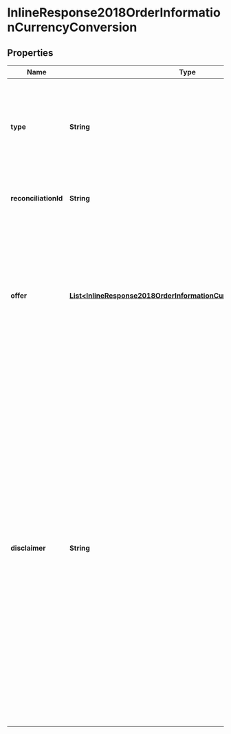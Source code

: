 
# InlineResponse2018OrderInformationCurrencyConversion

## Properties
Name | Type | Description | Notes
------------ | ------------- | ------------- | -------------
**type** | **String** | Valid Values: - &#x60;DCC&#x60;: Dynamic Currency Conversion - &#x60;MCP&#x60;: Multi-Currency Pricing This should be echo&#39;d from the request  |  [optional]
**reconciliationId** | **String** | Unique identifier generated by the DCC provider. | 
**offer** | [**List&lt;InlineResponse2018OrderInformationCurrencyConversionOffer&gt;**](InlineResponse2018OrderInformationCurrencyConversionOffer.md) | When type is DCC this is a single item. When type is MCP this is an array that repeats for each currency that&#39;s configured by the currency conversion provider for the merchant.  |  [optional]
**disclaimer** | **String** | This text is intended to inform customers about their opt-in choices. It should include details such  as the amount, exchange rate, currency, mark-up, and any other regulated requirements, such as  the mark-up over the ECB rate, if applicable. It is mandatory for DCC (Dynamic Currency  Conversion) and optional otherwise. This information will be displayed on the screen and printed on  the receipt without modification.  |  [optional]



